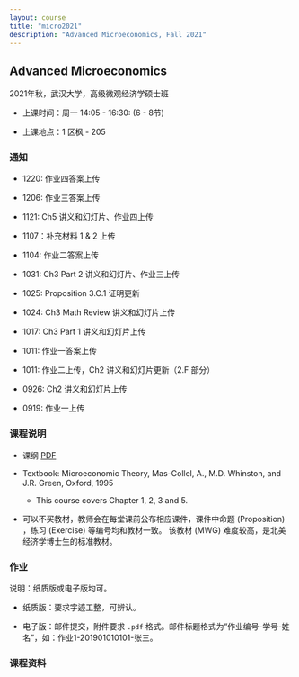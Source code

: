 ```yaml
---
layout: course
title: "micro2021"
description: "Advanced Microeconomics, Fall 2021"
---
```


## Advanced Microeconomics

2021年秋，武汉大学，高级微观经济学硕士班

- 上课时间：周一 14:05 - 16:30: (6 - 8节)

- 上课地点：1 区枫 - 205

### 通知

- 1220: 作业四答案上传

- 1206: 作业三答案上传

- 1121: Ch5 讲义和幻灯片、作业四上传

- 1107：补充材料 1 & 2 上传

- 1104: 作业二答案上传

- 1031: Ch3 Part 2 讲义和幻灯片、作业三上传

- 1025: Proposition 3.C.1 证明更新

- 1024: Ch3 Math Review 讲义和幻灯片上传

- 1017: Ch3 Part 1 讲义和幻灯片上传

- 1011: 作业一答案上传

- 1011: 作业二上传，Ch2 讲义和幻灯片更新（2.F 部分）

- 0926: Ch2 讲义和幻灯片上传

- 0919: 作业一上传

### 课程说明 

- 课纲 [PDF](/pdf/micro2021_syllabus.pdf)

- Textbook: Microeconomic Theory, Mas-Collel, A., M.D. Whinston, and J.R. Green, Oxford, 1995
   - This course covers Chapter 1, 2, 3 and 5. 

- 可以不买教材，教师会在每堂课前公布相应课件，课件中命题 (Proposition) ，练习 (Exercise) 等编号均和教材一致。
该教材 (MWG) 难度较高，是北美经济学博士生的标准教材。

### 作业

说明：纸质版或电子版均可。

- 纸质版：要求字迹工整，可辨认。

- 电子版：邮件提交，附件要求 `.pdf` 格式。邮件标题格式为“作业编号-学号-姓名”，如：作业1-201901010101-张三。

<!---

| No. | 截止日期             | 参考答案 |
| ------ | -------------------- | -------------------- |
| [作业一](/pdf/micro_hw1.pdf) |  十月十一号上课前提交 |  [PDF](/pdf/micro_hw1_solution.pdf)   |
| [作业二](/pdf/micro_hw2.pdf) |  十一月一号上课前提交 |  [PDF](/pdf/micro_hw2_solution.pdf)  |
| [作业三](/pdf/micro_hw3.pdf) |  十一月二十二号上课前提交 <br> （改为 十二月六号 提交）|    [PDF](/pdf/micro_hw3_solution.pdf)               |
| [作业四](/pdf/micro_hw4.pdf) |  十二月二十号上课前提交 |   [PDF](/pdf/micro_hw4_solution.pdf)                 |
-->

### 课程资料

<!--

|                             | 讲义                         | 幻灯片                                |
| --------------------------- | ---------------------------- | ------------------------------------- |
| Ch1 Preference and Choice   | [PDF](/pdf/mwgch1.pdf) | [PDF](/pdf/mwgch1_slides.pdf) |
| Ch2 Consumer Choice         | [PDF](/pdf/mwgch2.pdf) | [PDF](/pdf/mwgch2_slides.pdf) |
| Ch3 Classical Demand Theory | [Part 1](/pdf/mwgch3_part1.pdf) <br> [Math Review](/pdf/MathReview_MaximizationProblem.pdf) <br> [Part 2](/pdf/mwgch3_part2.pdf)   |  [Part 1](/pdf/mwgch3_slides_part1.pdf) <br> [Math Review](/pdf/MathReview_MaximizationProblem_slides.pdf) <br> [Part 2](/pdf/mwgch3_slides_part2.pdf) |
| Ch5 Production              | [PDF](/pdf/mwgch5.pdf) | [PDF](/pdf/mwgch5_slides.pdf) |
| 补充材料             |1. [凸集、（拟）凹/凸函数](/pdf/convex-set.pdf)<br> 2. [（半）正/负定矩阵、加边海塞矩阵](/pdf/SOC-bordered-hessian.pdf)                        |                                       |
-->